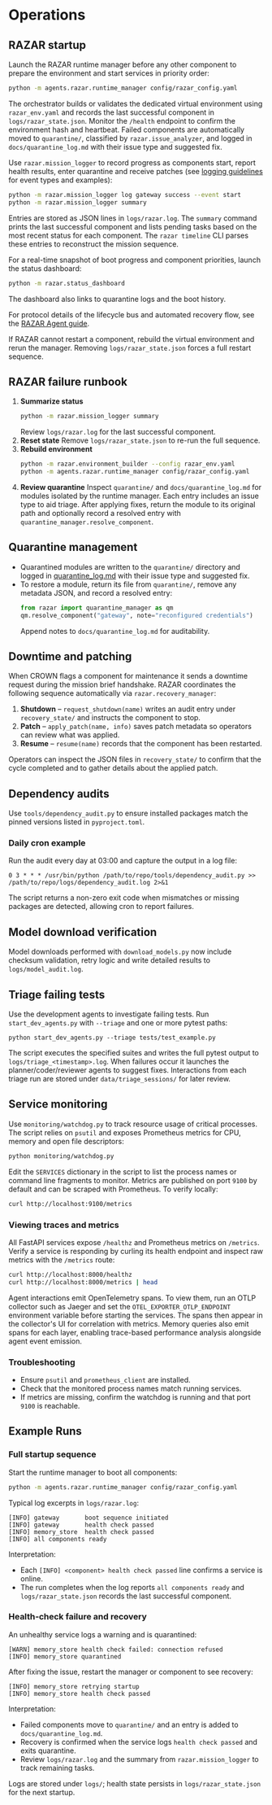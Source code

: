# Operations

## RAZAR startup

Launch the RAZAR runtime manager before any other component to prepare the
environment and start services in priority order:

```bash
python -m agents.razar.runtime_manager config/razar_config.yaml
```

The orchestrator builds or validates the dedicated virtual environment using
`razar_env.yaml` and records the last successful component in
`logs/razar_state.json`. Monitor the `/health` endpoint to confirm the
environment hash and heartbeat. Failed components are automatically moved to
`quarantine/`, classified by `razar.issue_analyzer`, and logged in
`docs/quarantine_log.md` with their issue type and suggested fix.

Use ``razar.mission_logger`` to record progress as components start, report
health results, enter quarantine and receive patches (see
[logging guidelines](logging_guidelines.md) for event types and examples):

```bash
python -m razar.mission_logger log gateway success --event start
python -m razar.mission_logger summary
```

Entries are stored as JSON lines in ``logs/razar.log``. The ``summary``
command prints the last successful component and lists pending tasks based on
the most recent status for each component. The ``razar timeline`` CLI parses
these entries to reconstruct the mission sequence.

For a real-time snapshot of boot progress and component priorities, launch the
status dashboard:

```bash
python -m razar.status_dashboard
```

The dashboard also links to quarantine logs and the boot history.

For protocol details of the lifecycle bus and automated recovery flow, see
the [RAZAR Agent guide](RAZAR_AGENT.md#lifecycle-bus-and-recovery-protocol).

If RAZAR cannot restart a component, rebuild the virtual environment and rerun
the manager. Removing `logs/razar_state.json` forces a full restart sequence.

## RAZAR failure runbook

1. **Summarize status**
   ```bash
   python -m razar.mission_logger summary
   ```
   Review `logs/razar.log` for the last successful component.
2. **Reset state**
   Remove `logs/razar_state.json` to re-run the full sequence.
3. **Rebuild environment**
   ```bash
   python -m razar.environment_builder --config razar_env.yaml
   python -m agents.razar.runtime_manager config/razar_config.yaml
   ```
4. **Review quarantine**
   Inspect `quarantine/` and `docs/quarantine_log.md` for modules isolated by
   the runtime manager. Each entry includes an issue type to aid triage.
   After applying fixes, return the module to its original path and optionally
   record a resolved entry with `quarantine_manager.resolve_component`.

## Quarantine management

- Quarantined modules are written to the `quarantine/` directory and logged in
  [quarantine_log.md](quarantine_log.md) with their issue type and suggested fix.
- To restore a module, return its file from `quarantine/`, remove any metadata
  JSON, and record a resolved entry:
  ```python
  from razar import quarantine_manager as qm
  qm.resolve_component("gateway", note="reconfigured credentials")
  ```
  Append notes to `docs/quarantine_log.md` for auditability.

## Downtime and patching

When CROWN flags a component for maintenance it sends a downtime request during
the mission brief handshake. RAZAR coordinates the following sequence
automatically via `razar.recovery_manager`:

1. **Shutdown** – `request_shutdown(name)` writes an audit entry under
   `recovery_state/` and instructs the component to stop.
2. **Patch** – `apply_patch(name, info)` saves patch metadata so operators can
   review what was applied.
3. **Resume** – `resume(name)` records that the component has been restarted.

Operators can inspect the JSON files in `recovery_state/` to confirm that the
cycle completed and to gather details about the applied patch.

## Dependency audits

Use `tools/dependency_audit.py` to ensure installed packages match the pinned
versions listed in `pyproject.toml`.

### Daily cron example

Run the audit every day at 03:00 and capture the output in a log file:

```
0 3 * * * /usr/bin/python /path/to/repo/tools/dependency_audit.py >> /path/to/repo/logs/dependency_audit.log 2>&1
```

The script returns a non-zero exit code when mismatches or missing packages are
detected, allowing cron to report failures.

## Model download verification

Model downloads performed with `download_models.py` now include checksum
validation, retry logic and write detailed results to
`logs/model_audit.log`.

## Triage failing tests

Use the development agents to investigate failing tests. Run `start_dev_agents.py`
with `--triage` and one or more pytest paths:

```
python start_dev_agents.py --triage tests/test_example.py
```

The script executes the specified suites and writes the full pytest output to
`logs/triage_<timestamp>.log`. When failures occur it launches the
planner/coder/reviewer agents to suggest fixes. Interactions from each triage
run are stored under `data/triage_sessions/` for later review.

## Service monitoring

Use `monitoring/watchdog.py` to track resource usage of critical processes.
The script relies on `psutil` and exposes Prometheus metrics for CPU, memory
and open file descriptors:

```bash
python monitoring/watchdog.py
```

Edit the `SERVICES` dictionary in the script to list the process names or
command line fragments to monitor. Metrics are published on port `9100` by
default and can be scraped with Prometheus. To verify locally:

```bash
curl http://localhost:9100/metrics
```

### Viewing traces and metrics

All FastAPI services expose `/healthz` and Prometheus metrics on `/metrics`.
Verify a service is responding by curling its health endpoint and inspect raw
metrics with the `/metrics` route:

```bash
curl http://localhost:8000/healthz
curl http://localhost:8000/metrics | head
```

Agent interactions emit OpenTelemetry spans. To view them, run an OTLP
collector such as Jaeger and set the `OTEL_EXPORTER_OTLP_ENDPOINT` environment
variable before starting the services. The spans then appear in the
collector's UI for correlation with metrics. Memory queries also emit spans for
each layer, enabling trace-based performance analysis alongside agent event
emission.

### Troubleshooting

- Ensure `psutil` and `prometheus_client` are installed.
- Check that the monitored process names match running services.
- If metrics are missing, confirm the watchdog is running and that port `9100`
  is reachable.

## Example Runs

### Full startup sequence

Start the runtime manager to boot all components:

```bash
python -m agents.razar.runtime_manager config/razar_config.yaml
```

Typical log excerpts in `logs/razar.log`:

```
[INFO] gateway       boot sequence initiated
[INFO] gateway       health check passed
[INFO] memory_store  health check passed
[INFO] all components ready
```

Interpretation:

- Each `[INFO] <component> health check passed` line confirms a service is
  online.
- The run completes when the log reports `all components ready` and
  `logs/razar_state.json` records the last successful component.

### Health‑check failure and recovery

An unhealthy service logs a warning and is quarantined:

```
[WARN] memory_store health check failed: connection refused
[INFO] memory_store quarantined
```

After fixing the issue, restart the manager or component to see recovery:

```
[INFO] memory_store retrying startup
[INFO] memory_store health check passed
```

Interpretation:

- Failed components move to `quarantine/` and an entry is added to
  `docs/quarantine_log.md`.
- Recovery is confirmed when the service logs `health check passed` and exits
  quarantine.
- Review `logs/razar.log` and the summary from `razar.mission_logger` to track
  remaining tasks.

Logs are stored under `logs/`; health state persists in
`logs/razar_state.json` for the next startup.
